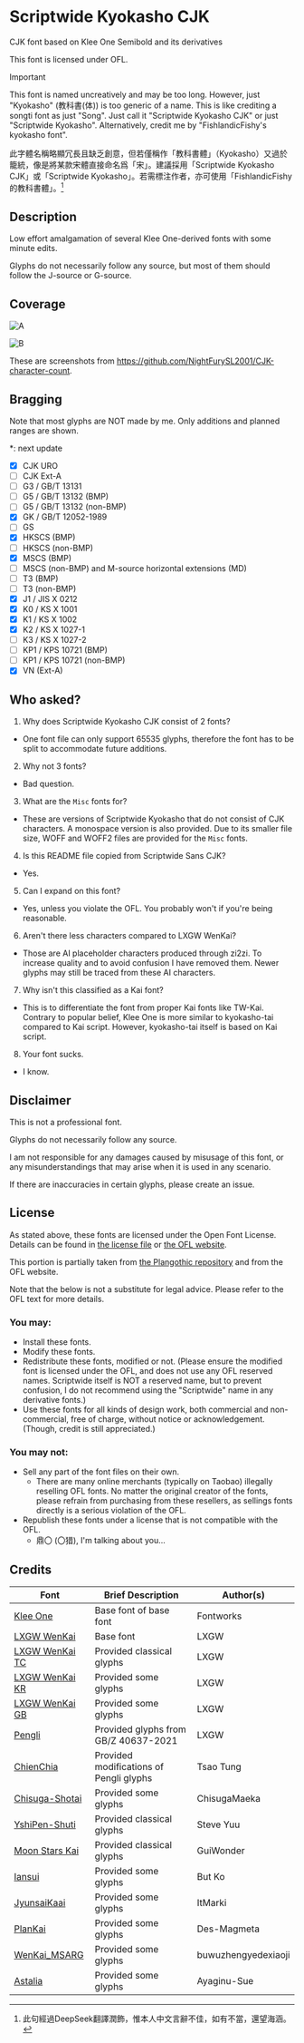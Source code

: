 # Scriptwide Kyokasho CJK

CJK font based on Klee One Semibold and its derivatives

This font is licensed under OFL.

> [!IMPORTANT]
> This font is named uncreatively and may be too long. However, just "Kyokasho" (教科書(体)) is too generic of a name. This is like crediting a songti font as just "Song". Just call it "Scriptwide Kyokasho CJK" or just "Scriptwide Kyokasho". Alternatively, credit me by "FishlandicFishy's kyokasho font".
>
> 此字體名稱略顯冗長且缺乏創意，但若僅稱作「教科書體」（Kyokasho）又過於籠統，像是將某款宋體直接命名爲「宋」。建議採用「Scriptwide Kyokasho CJK」或「Scriptwide Kyokasho」。若需標注作者，亦可使用「FishlandicFishy的教科書體」。[^1]

## Description

Low effort amalgamation of several Klee One-derived fonts with some minute edits.

Glyphs do not necessarily follow any source, but most of them should follow the J-source or G-source.

## Coverage

![A](KyokashoA.png)

![B](KyokashoB.png)

These are screenshots from <https://github.com/NightFurySL2001/CJK-character-count>.

## Bragging

Note that most glyphs are NOT made by me. Only additions and planned ranges are shown.

*: next update

- [x] CJK URO
- [ ] CJK Ext-A
- [ ] G3 / GB/T 13131
- [ ] G5 / GB/T 13132 (BMP)
- [ ] G5 / GB/T 13132 (non-BMP)
- [x] GK / GB/T 12052-1989
- [ ] GS
- [x] HKSCS (BMP)
- [ ] HKSCS (non-BMP)
- [x] MSCS (BMP)
- [ ] MSCS (non-BMP) and M-source horizontal extensions (MD)
- [ ] T3 (BMP)
- [ ] T3 (non-BMP)
- [x] J1 / JIS X 0212
- [x] K0 / KS X 1001
- [x] K1 / KS X 1002
- [x] K2 / KS X 1027-1
- [ ] K3 / KS X 1027-2
- [ ] KP1 / KPS 10721 (BMP)
- [ ] KP1 / KPS 10721 (non-BMP)
- [x] VN (Ext-A)

## Who asked?

1. Why does Scriptwide Kyokasho CJK consist of 2 fonts?
  * One font file can only support 65535 glyphs, therefore the font has to be split to accommodate future additions.
2. Why not 3 fonts?
  * Bad question.
3. What are the `Misc` fonts for?
  * These are versions of Scriptwide Kyokasho that do not consist of CJK characters. A monospace version is also provided. Due to its smaller file size, WOFF and WOFF2 files are provided for the `Misc` fonts.
4. Is this README file copied from Scriptwide Sans CJK?
  * Yes.
5. Can I expand on this font?
  * Yes, unless you violate the OFL. You probably won't if you're being reasonable.
6. Aren't there less characters compared to LXGW WenKai?
  * Those are AI placeholder characters produced through zi2zi. To increase quality and to avoid confusion I have removed them. Newer glyphs may still be traced from these AI characters.
7. Why isn't this classified as a Kai font?
  * This is to differentiate the font from proper Kai fonts like TW-Kai. Contrary to popular belief, Klee One is more similar to kyokasho-tai compared to Kai script. However, kyokasho-tai itself is based on Kai script.
8. Your font sucks.
  * I know.

## Disclaimer

This is not a professional font.

Glyphs do not necessarily follow any source.

I am not responsible for any damages caused by misusage of this font, or any misunderstandings that may arise when it is used in any scenario.

If there are inaccuracies in certain glyphs, please create an issue.

## License

As stated above, these fonts are licensed under the Open Font License. Details can be found in [the license file](LICENSE) or [the OFL website](https://openfontlicense.org/).

This portion is partially taken from [the Plangothic repository](https://github.com/Fitzgerald-Porthmouth-Koenigsegg/Plangothic_Project/blob/main/README.en.md#license) and from the OFL website.

Note that the below is not a substitute for legal advice. Please refer to the OFL text for more details.

### You may:

* Install these fonts.
* Modify these fonts.
* Redistribute these fonts, modified or not. (Please ensure the modified font is licensed under the OFL, and does not use any OFL reserved names. Scriptwide itself is NOT a reserved name, but to prevent confusion, I do not recommend using the "Scriptwide" name in any derivative fonts.)
* Use these fonts for all kinds of design work, both commercial and non-commercial, free of charge, without notice or acknowledgement. (Though, credit is still appreciated.)

### You may not:

* Sell any part of the font files on their own.
  * There are many online merchants (typically on Taobao) illegally reselling OFL fonts. No matter the original creator of the fonts, please refrain from purchasing from these resellers, as sellings fonts directly is a serious violation of the OFL.
* Republish these fonts under a license that is not compatible with the OFL.
  * 鼎〇 (〇猎), I'm talking about you...

## Credits

| Font | Brief Description | Author(s) |
| --- | --- | --- |
| [Klee One](https://fonts.google.com/specimen/Klee+One) | Base font of base font | Fontworks |
| [LXGW WenKai](https://github.com/lxgw/LxgwWenKai) | Base font | LXGW |
| [LXGW WenKai TC](https://github.com/lxgw/LxgwWenkaiTC) | Provided classical glyphs | LXGW |
| [LXGW WenKai KR](https://github.com/lxgw/LxgwWenkaiKR) | Provided some glyphs | LXGW |
| [LXGW WenKai GB](https://github.com/lxgw/LxgwWenkaiGB) | Provided some glyphs | LXGW |
| [Pengli](https://github.com/lxgw/Pengli) | Provided glyphs from GB/Z 40637-2021 | LXGW |
| [ChienChia](https://github.com/Tsao-Tung/Chienchia) | Provided modifications of Pengli glyphs | Tsao Tung |
| [Chisuga-Shotai](https://github.com/ChisugaMaeka/Chisuga-Shotai) | Provided some glyphs | ChisugaMaeka |
| [YshiPen-Shuti](https://github.com/Steve-Yuu/YshiPen-Shuti) | Provided classical glyphs | Steve Yuu |
| [Moon Stars Kai](https://github.com/GuiWonder/MoonStarsKai) | Provided classical glyphs | GuiWonder |
| [Iansui](https://github.com/ButTaiwan/iansui) | Provided some glyphs | But Ko |
| [JyunsaiKaai](https://github.com/ItMarki/jyunsaikaai) | Provided some glyphs | ItMarki |
| [PlanKai](https://github.com/Des-Magmeta/PlanKai) | Provided some glyphs | Des-Magmeta |
| [WenKai_MSARG](https://github.com/buwuzhengyedexiaoji/WenKai_MSARG) | Provided some glyphs | buwuzhengyedexiaoji |
| [Astalia](https://github.com/Ayaginu-Sue/Astalia) | Provided some glyphs | Ayaginu-Sue |

[^1]: 此句經過DeepSeek翻譯潤飾，惟本人中文言辭不佳，如有不當，還望海涵。
